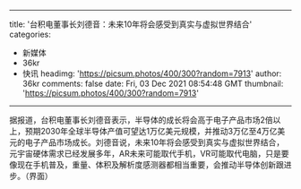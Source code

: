 
---
title: '台积电董事长刘德音：未来10年将会感受到真实与虚拟世界结合'
categories: 
 - 新媒体
 - 36kr
 - 快讯
headimg: 'https://picsum.photos/400/300?random=7913'
author: 36kr
comments: false
date: Fri, 03 Dec 2021 08:54:48 GMT
thumbnail: 'https://picsum.photos/400/300?random=7913'
---

<div>   
据报道，台积电董事长刘德音表示，半导体的成长将会高于电子产品市场2倍以上，预期2030年全球半导体产值可望达1万亿美元规模，并推动3万亿至4万亿美元的电子产品市场成长。刘德音说，未来10年将会感受到真实与虚拟世界结合，元宇宙硬体需求已经发展多年，AR未来可能取代手机，VR可能取代电脑，只是要像现在手机普及，重量、体积及解析度感测器都相当重要，会推动半导体创新跟进步。（界面）  
</div>
            